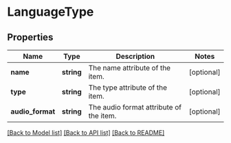 # LanguageType

## Properties

Name | Type | Description | Notes
------------ | ------------- | ------------- | -------------
**name** | **string** | The name attribute of the item. | [optional]
**type** | **string** | The type attribute of the item. | [optional]
**audio_format** | **string** | The audio format attribute of the item. | [optional]

[[Back to Model list]](../../README.md#documentation-for-models) [[Back to API list]](../../README.md#documentation-for-api-endpoints) [[Back to README]](../../README.md)

